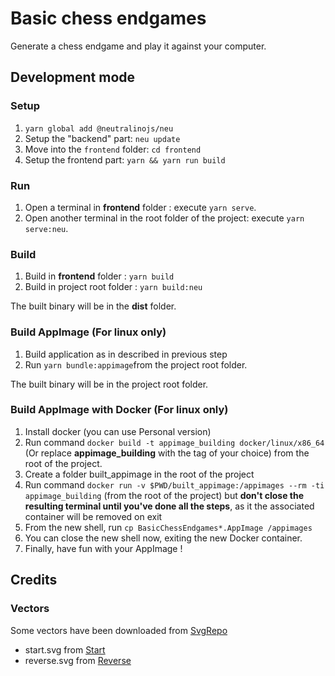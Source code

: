 # Basic chess endgames

Generate a chess endgame and play it against your computer.

## Development mode

### Setup

1. `yarn global add @neutralinojs/neu`
2. Setup the "backend" part: `neu update`
3. Move into the `frontend` folder: `cd frontend`
4. Setup the frontend part: `yarn && yarn run build`

### Run

1. Open a terminal in **frontend** folder :  execute `yarn serve`.
2. Open another terminal in the root folder of the project: execute `yarn serve:neu`.

### Build

1. Build in **frontend** folder : `yarn build`
2. Build in project root folder : `yarn build:neu`

The built binary will be in the **dist** folder.

### Build AppImage (For linux only)

1. Build application as in described in previous step
2. Run `yarn bundle:appimage`from the project root folder.

The built binary will be in the project root folder.

### Build AppImage with Docker (For linux only)

1. Install docker (you can use Personal version)
2. Run command `docker build -t appimage_building docker/linux/x86_64` (Or replace **appimage_building** with the tag of your choice) from the root of the project.
3. Create a folder built_appimage in the root of the project
4. Run command `docker run -v $PWD/built_appimage:/appimages --rm -ti appimage_building` (from the root of the project) but **don't close the resulting terminal until you've done all the steps**, as it the associated container will be removed on exit
5. From the new shell, run `cp BasicChessEndgames*.AppImage /appimages`
6. You can close the new shell now, exiting the new Docker container.
7. Finally, have fun with your AppImage !

## Credits

### Vectors

Some vectors have been downloaded from [SvgRepo](https://www.svgrepo.com)

* start.svg from [Start](https://www.svgrepo.com/svg/304738/start-line)
* reverse.svg from [Reverse](https://www.svgrepo.com/svg/215783/up-arrow-ui)